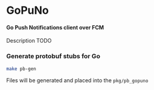 # GoPuNo
#### Go Push Notifications client over FCM

Description TODO

### Generate protobuf stubs for Go

```sh
make pb-gen
```
Files will be generated and placed into the `pkg/pb_gopuno`